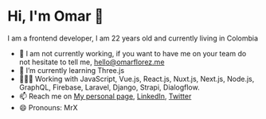 # Hi, I'm Omar 👋

I am a frontend developer, I am 22 years old and currently living in Colombia

- 🔭 I am not currently working, if you want to have me on your team do not hesitate to tell me, hello@omarflorez.me
- 🌱 I’m currently learning Three.js
- 👨🏽‍💻 Working with JavaScript, Vue.js, React.js, Nuxt.js, Next.js, Node.js, GraphQL, Firebase, Laravel, Django, Strapi, Dialogflow.
- 📫 Reach me on [My personal page](https://omarflorez.me),  [LinkedIn](https://www.linkedin.com/in/omar-florez-salgado/), [Twitter](https://twitter.com/realOmarFlorez)
- 😄 Pronouns: MrX
